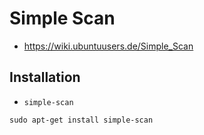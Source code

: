 # Simple Scan

+   <https://wiki.ubuntuusers.de/Simple_Scan>



## Installation

+   `simple-scan`

<!---->

    sudo apt-get install simple-scan
